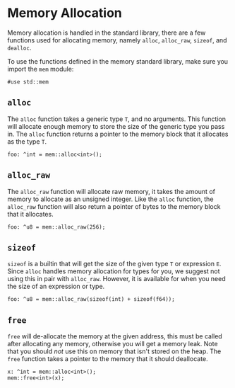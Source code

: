 # Memory Allocation
Memory allocation is handled in the standard library, there are a few functions
used for allocating memory, namely `alloc`, `alloc_raw`, `sizeof`, and `dealloc`.

To use the functions defined in the memory standard library, make sure you import the `mem` module:

	#use std::mem

## `alloc`
The `alloc` function takes a generic type `T`, and no arguments. This function
will allocate enough memory to store the size of the generic type you pass in.
The `alloc` function returns a pointer to the memory block that it allocates as the type `T`.

```
foo: ^int = mem::alloc<int>();
```

## `alloc_raw`
The `alloc_raw` function will allocate raw memory, it takes the amount of memory to allocate as an unsigned integer. Like the `alloc` function, the `alloc_raw` function will also return a pointer of bytes to the memory block that it allocates.

```
foo: ^u8 = mem::alloc_raw(256);
```

## `sizeof`
`sizeof` is a builtin that will get the size of the given type `T` or expression `E`. Since `alloc` handles memory allocation for types for you, we suggest not using this in pair with `alloc_raw`. However, it is available for when you need the size of an expression or type.

```
foo: ^u8 = mem::alloc_raw(sizeof(int) + sizeof(f64));
```

## `free`
`free` will de-allocate the memory at the given address, this must be called after allocating any memory, otherwise you will get a memory leak. Note that you should *not* use this on memory that isn't stored on the heap. The `free` function takes a pointer to the memory that it should deallocate.

```
x: ^int = mem::alloc<int>();
mem::free<int>(x);
```
